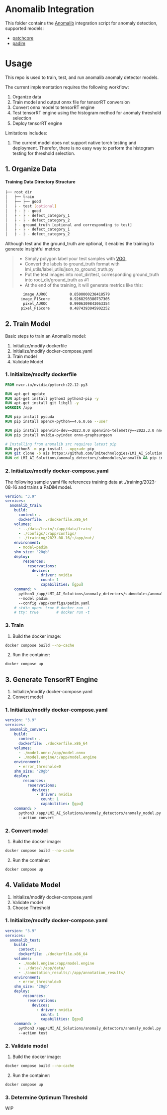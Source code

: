 # Anomalib Integration
This folder contains the [Anomalib](https://github.com/openvinotoolkit/anomalib) integration script for anomaly detection, supported models:
- [patchcore](https://arxiv.org/abs/2106.08265)
- [padim](https://arxiv.org/abs/2011.08785)

# Usage

This repo is used to train, test, and run anomalib anomaly detector models.

The current implementation requires the following workflow:

1. Organize data
2. Train model and output onnx file for tensorRT conversion
3. Convert onnx model to tensorRT engine
4. Test tensorRT engine using the histogram method for anomaly threshold selection
5. Deploy tensorRT engine

Limitations includes:
1. The current model does not support native torch testing and deployment.  Therefor, there is no easy way to perform the histogram testing for threshold selection.

## 1. Organize Data

#### Training Data Directory Structure
```bash
├── root_dir
│   ├── train
│   ├── ├── good
│   ├ - test [optional]
│   ├ - ├ - good
│   ├ - ├ - defect_category_1
│   ├ - ├ - defect_category_2
│   ├ - ground_truth [optional and corresponding to test]
│   ├ - ├ - defect_category_1
│   ├ - ├ - defect_category_2
```
Although test and the ground_truth are optional, it enables the training to generate insightful metrics
> * Simply polygon label your test samples with [VGG](https://www.robots.ox.ac.uk/~vgg/software/via/via.html), 
> * Convert the labels to ground_truth format with lmi_utils/label_utils/json_to_ground_truth.py
> * Put the test images into root_dir/test, corresponding ground_truth into root_dir/ground_truth as #1
> * At the end of the training, it will generate metrics like this:
```bash
        image_AUROC          0.8500000238418579
       image_F1Score         0.9268293380737305
        pixel_AUROC          0.9906309843063354
       pixel_F1Score         0.4874393045902252
```
## 2. Train Model

Basic steps to train an Anomalib model:

1. Initialize/modify dockerfile
2. Initialize/modify docker-compose.yaml
3. Train model
4. Validate Model

### 1. Initialize/modify dockerfile

```Dockerfile
FROM nvcr.io/nvidia/pytorch:22.12-py3

RUN apt-get update
RUN apt-get install python3 python3-pip -y
RUN apt-get install git libgl1 -y
WORKDIR /app

RUN pip install pycuda
RUN pip install opencv-python==4.6.0.66 --user 

RUN pip install openvino-dev==2023.0.0 openvino-telemetry==2022.3.0 nncf==2.4.0
RUN pip install nvidia-pyindex onnx-graphsurgeon

# Installing from anomalib src requires latest pip 
RUN python3 -m pip install --upgrade pip
RUN git clone -b ais https://github.com/lmitechnologies/LMI_AI_Solutions.git && cd LMI_AI_Solutions/anomaly_detectors && git submodule update --init submodules/anomalib
RUN cd LMI_AI_Solutions/anomaly_detectors/submodules/anomalib && pip install -e .
```

### 2. Initialize/modify docker-compose.yaml

The following sample yaml file references training data at ./training/2023-08-16 and trains a PaDiM model.

```yaml
version: "3.9"
services:
  anomalib_train:
    build:
      context: .
      dockerfile: ./dockerfile.x86_64
    volumes:
      - ../data/train/:/app/data/train/
      - ./configs/:/app/configs/
      - ./training/2023-08-16/:/app/out/
    environment:
      - model=padim
    shm_size: '20gb' 
    deploy:
        resources:
          reservations:
            devices:
              - driver: nvidia
                count: 1
                capabilities: [gpu]
    command: >
      python3 /app/LMI_AI_Solutions/anomaly_detectors/submodules/anomalib/tools/train.py
      --model padim
      --config /app/configs/padim.yaml
    # stdin_open: true # docker run -i
    # tty: true        # docker run -t
```
### 3. Train

1. Build the docker image: 
```bash
docker compose build --no-cache
```
2. Run the container:
```bash
docker compose up 
```
## 3. Generate TensorRT Engine

1. Initialize/modify docker-compose.yaml
2. Convert model

### 1. Initialize/modify docker-compose.yaml

```yaml
version: "3.9"
services:
  anomalib_convert:
    build:
      context: .
      dockerfile: ./dockerfile.x86_64
    volumes:
      - ./model.onnx:/app/model.onnx
      - ./model.engine/:/app/model.engine
    environment:
      - error_threshold=0
    shm_size: '20gb' 
    deploy:
        resources:
          reservations:
            devices:
              - driver: nvidia
                count: 1
                capabilities: [gpu]
    command: >
      python3 /app/LMI_AI_Solutions/anomaly_detectors/anomaly_model.py 
      --action convert
```
### 2. Convert model
1. Build the docker image: 
```bash
docker compose build --no-cache
```
2. Run the container:
```bash
docker compose up 
```

## 4. Validate Model

1. Initialize/modify docker-compose.yaml
2. Validate model
3. Choose Threshold

### 1. Initialize/modify docker-compose.yaml

```yaml
version: "3.9"
services:
  anomalib_test:
    build:
      context: .
      dockerfile: ./dockerfile.x86_64
    volumes:
      - ./model.engine:/app/model.engine
      - ../data/:/app/data/
      - ./annotation_results/:/app/annotation_results/
    environment:
      - error_threshold=0
    shm_size: '20gb' 
    deploy:
        resources:
          reservations:
            devices:
              - driver: nvidia
                count: 1
                capabilities: [gpu]
    command: >
      python3 /app/LMI_AI_Solutions/anomaly_detectors/anomaly_model.py 
      --action test
```
### 2. Validate model
1. Build the docker image: 
```bash
docker compose build --no-cache
```
2. Run the container:
```bash
docker compose up 
```

### 3. Determine Optimum Threshold
WIP